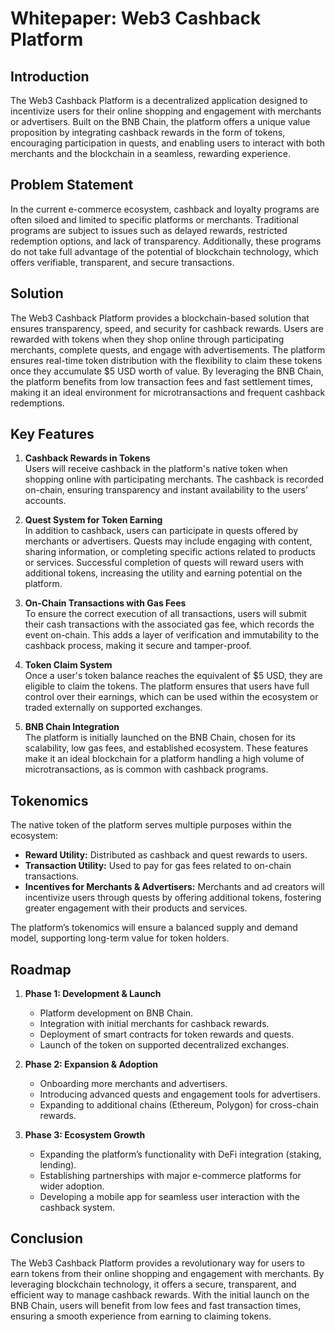 # Whitepaper: Web3 Cashback Platform

## Introduction

The Web3 Cashback Platform is a decentralized application designed to incentivize users for their online shopping and engagement with merchants or advertisers. Built on the BNB Chain, the platform offers a unique value proposition by integrating cashback rewards in the form of tokens, encouraging participation in quests, and enabling users to interact with both merchants and the blockchain in a seamless, rewarding experience.

## Problem Statement

In the current e-commerce ecosystem, cashback and loyalty programs are often siloed and limited to specific platforms or merchants. Traditional programs are subject to issues such as delayed rewards, restricted redemption options, and lack of transparency. Additionally, these programs do not take full advantage of the potential of blockchain technology, which offers verifiable, transparent, and secure transactions.

## Solution

The Web3 Cashback Platform provides a blockchain-based solution that ensures transparency, speed, and security for cashback rewards. Users are rewarded with tokens when they shop online through participating merchants, complete quests, and engage with advertisements. The platform ensures real-time token distribution with the flexibility to claim these tokens once they accumulate $5 USD worth of value. By leveraging the BNB Chain, the platform benefits from low transaction fees and fast settlement times, making it an ideal environment for microtransactions and frequent cashback redemptions.

## Key Features

1. **Cashback Rewards in Tokens**  
   Users will receive cashback in the platform's native token when shopping online with participating merchants. The cashback is recorded on-chain, ensuring transparency and instant availability to the users’ accounts.

2. **Quest System for Token Earning**  
   In addition to cashback, users can participate in quests offered by merchants or advertisers. Quests may include engaging with content, sharing information, or completing specific actions related to products or services. Successful completion of quests will reward users with additional tokens, increasing the utility and earning potential on the platform.

3. **On-Chain Transactions with Gas Fees**  
   To ensure the correct execution of all transactions, users will submit their cash transactions with the associated gas fee, which records the event on-chain. This adds a layer of verification and immutability to the cashback process, making it secure and tamper-proof.

4. **Token Claim System**  
   Once a user's token balance reaches the equivalent of $5 USD, they are eligible to claim the tokens. The platform ensures that users have full control over their earnings, which can be used within the ecosystem or traded externally on supported exchanges.

5. **BNB Chain Integration**  
   The platform is initially launched on the BNB Chain, chosen for its scalability, low gas fees, and established ecosystem. These features make it an ideal blockchain for a platform handling a high volume of microtransactions, as is common with cashback programs.

## Tokenomics

The native token of the platform serves multiple purposes within the ecosystem:
- **Reward Utility:** Distributed as cashback and quest rewards to users.
- **Transaction Utility:** Used to pay for gas fees related to on-chain transactions.
- **Incentives for Merchants & Advertisers:** Merchants and ad creators will incentivize users through quests by offering additional tokens, fostering greater engagement with their products and services.

The platform’s tokenomics will ensure a balanced supply and demand model, supporting long-term value for token holders.

## Roadmap

1. **Phase 1: Development & Launch**
   - Platform development on BNB Chain.
   - Integration with initial merchants for cashback rewards.
   - Deployment of smart contracts for token rewards and quests.
   - Launch of the token on supported decentralized exchanges.

2. **Phase 2: Expansion & Adoption**
   - Onboarding more merchants and advertisers.
   - Introducing advanced quests and engagement tools for advertisers.
   - Expanding to additional chains (Ethereum, Polygon) for cross-chain rewards.

3. **Phase 3: Ecosystem Growth**
   - Expanding the platform’s functionality with DeFi integration (staking, lending).
   - Establishing partnerships with major e-commerce platforms for wider adoption.
   - Developing a mobile app for seamless user interaction with the cashback system.

## Conclusion

The Web3 Cashback Platform provides a revolutionary way for users to earn tokens from their online shopping and engagement with merchants. By leveraging blockchain technology, it offers a secure, transparent, and efficient way to manage cashback rewards. With the initial launch on the BNB Chain, users will benefit from low fees and fast transaction times, ensuring a smooth experience from earning to claiming tokens.
